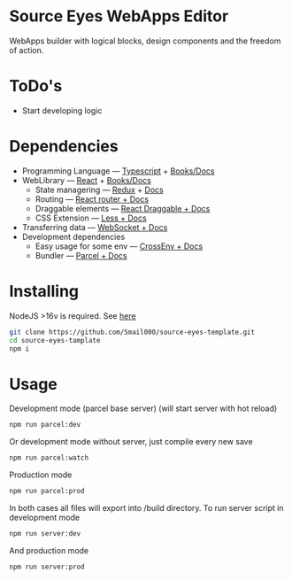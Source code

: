 
# Source Eyes WebApps Editor

WebApps builder with logical blocks, design components and the freedom of action.

# ToDo's

- Start developing logic

# Dependencies

- Programming Language — [Typescript](https://www.typescriptlang.org/) + [Books/Docs](https://www.typescriptlang.org/docs/handbook/intro.html)
- WebLibrary — [React](https://ru.reactjs.org/) + [Books/Docs](https://flaviocopes.com/book/read/react/)
  - State managering — [Redux](https://redux.js.org/) + [Docs](https://redux.js.org/introduction/learning-resources)
  - Routing — [React router + Docs](https://reactrouter.com/en/main/start/tutorial)
  - Draggable elements — [React Draggable + Docs](https://www.npmjs.com/package/react-draggable)
  - CSS Extension — [Less + Docs](https://lesscss.org/features/)
- Transferring data — [WebSocket + Docs](https://developer.mozilla.org/en-US/docs/Web/API/WebSocket)
- Development dependencies
  - Easy usage for some env — [CrossEnv + Docs](https://www.npmjs.com/package/cross-env)
  - Bundler — [Parcel + Docs](https://parceljs.org/recipes/react/)

# Installing

NodeJS >16v is required. See [here](https://nodejs.org/en/)

```bash
git clone https://github.com/Smail000/source-eyes-template.git
cd source-eyes-tamplate
npm i
```

# Usage

Development mode (parcel base server) (will start server with hot reload)

```bash
npm run parcel:dev
```

Or development mode without server, just compile every new save

```bash
npm run parcel:watch
```

Production mode

```bash
npm run parcel:prod
```

In both cases all files will export into /build directory.
To run server script in development mode

```bash
npm run server:dev
```

And production mode

```bash
npm run server:prod
```
